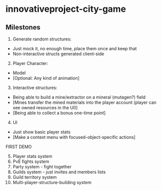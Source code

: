 # innovativeproject-city-game

## Milestones
1. Generate random structures:
  * Just mock it, no enough time, place them once and keep that
  * Non-interactive structs generated client-side
2. Player Character:
  * Model
  * [Optional: Any kind of animation]
3. Interactive structures:
  * Being able to build a mine/extractor on a mineral (mutagen?) field
  * [Mines transfer the mined materials into the player account (player can see owned resources in the UI)]
  * [Being able to collect a bonus one-time point]
4. UI
  * Just show basic player stats
  * [Make a context menu with focused-object-specific actions]
  
  
FIRST DEMO


  5. Player stats system
  6. PvE fights system
  7. Party system - fight together
  8. Guilds system - just invites and members lists
  9. Guild territory system
  10. Multi-player-structure-building system
